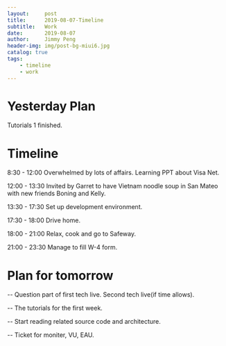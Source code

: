 ```yaml
---
layout:     post
title:      2019-08-07-Timeline
subtitle:   Work
date:       2019-08-07
author:     Jimmy Peng
header-img: img/post-bg-miui6.jpg
catalog: true
tags:
    - timeline
    - work
---
```

# Yesterday Plan
Tutorials 1 finished.

# Timeline

8:30 - 12:00 Overwhelmed by lots of affairs. Learning PPT about Visa Net.

12:00 - 13:30 Invited by Garret to have Vietnam noodle soup in San Mateo  with new friends Boning and Kelly. 

13:30 - 17:30 Set up development environment.

17:30 - 18:00 Drive home.

18:00 - 21:00 Relax, cook and go to Safeway.

21:00 - 23:30 Manage to fill W-4 form. 

# Plan for tomorrow
-- Question part of first tech live. Second tech live(if time allows).

-- The tutorials for the first week.

-- Start reading related source code and architecture.

-- Ticket for moniter, VU, EAU.

